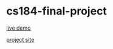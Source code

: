 # cs184-final-project

[live demo](http://michael-tu.github.io/cs184-final-project/)

[project site](https://gibbes.github.io/finalproj-cs184/)

